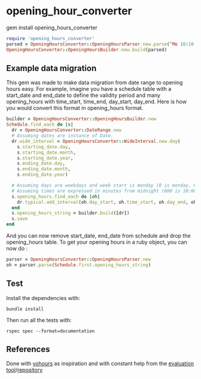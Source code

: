 # opening_hour_converter
gem install opening_hours_converter

```ruby
require 'opening_hours_converter'
parsed = OpeningHoursConverter::OpeningHoursParser.new.parse(‘Mo 10:10-12:12’)
OpeningHoursConverter::OpeningHoursBuilder.new.build(parsed)
```

## Example data migration
This gem was made to make data migration from date range to opening hours easy. For example, imagine you have a schedule table with a start_date and end_date to define the validity period and many opening_hours with time_start, time_end, day_start, day_end. Here is how you would convert this format in opening_hours format.

```ruby
builder = OpeningHoursConverter::OpeningHoursBuilder.new
Schedule.find_each do |s|
  dr = OpeningHoursConverter::DateRange.new
  # Assuming dates are instance of Date.
  dr.wide_interval = OpeningHoursConverter::WideInterval.new.day(
    s.starting_date.day,
    s.starting_date.month,
    s.starting_date.year,
    s.ending_date.day,
    s.ending_date.month,
    s.ending_date.year)

  # Assuming days are weekdays and week start is monday (0 is monday, 6 is sunday).
  # Assuming times are expressed in minutes from midnight (600 is 10:00, 1200 is 20:00)
  s.opening_hours.find_each do |oh|
    dr.typical.add_interval(oh.day_start, oh.time_start, oh.day_end, oh.time_end)
  end
  s.opening_hours_string = builder.build([dr])
  s.save
end
```
And you can now remove start_date, end_date from schedule and drop the opening_hours table. To get your opening hours in a ruby object, you can now do :
```ruby
parser = OpeningHoursConverter::OpeningHoursParser.new
oh = parser.parse(Schedule.first.opening_hours_string)
```

## Test

Install the dependencies with:

    bundle install

Then run all the tests with:

    rspec spec --format=documentation

## References
Done with [yohours](https://framagit.org/PanierAvide/YoHours) as inspiration and with constant help from the [evaluation tool](http://openingh.openstreetmap.de/evaluation_tool/)/[repository](https://github.com/opening-hours/opening_hours.js)
